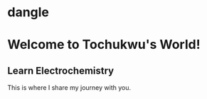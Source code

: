 # dangle
# Welcome to Tochukwu's World!

## Learn Electrochemistry
This is where I share my journey with you.
